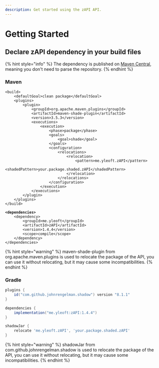 ```yaml
---
description: Get started using the zAPI API.
---
```


# Getting Started

## Declare zAPI dependency in your build files

{% hint style="info" %}
The dependency is published on [Maven Central](https://mvnrepository.com/repos/central), meaning you don't need to parse the repository.
{% endhint %}

### Maven

<pre class="language-xml"><code class="lang-xml">&#x3C;build>
    &#x3C;defaultGoal>clean package&#x3C;/defaultGoal>
    &#x3C;plugins>
        &#x3C;plugin>
            &#x3C;groupId>org.apache.maven.plugins&#x3C;/groupId>
            &#x3C;artifactId>maven-shade-plugin&#x3C;/artifactId>
            &#x3C;version>3.5.3&#x3C;/version>
            &#x3C;executions>
                &#x3C;execution>
                    &#x3C;phase>package&#x3C;/phase>
                    &#x3C;goals>
                        &#x3C;goal>shade&#x3C;/goal>
                    &#x3C;/goals>
                    &#x3C;configuration>
                        &#x3C;relocations>
                            &#x3C;relocation>
                                &#x3C;pattern>me.yleoft.zAPI&#x3C;/pattern>
                                &#x3C;shadedPattern>your.package.shaded.zAPI&#x3C;/shadedPattern>
                            &#x3C;/relocation>
                        &#x3C;/relocations>
                    &#x3C;/configuration>
                &#x3C;/execution>
            &#x3C;/executions>
        &#x3C;/plugin>
    &#x3C;/plugins>
&#x3C;/build>
<strong>
</strong><strong>&#x3C;dependencies>
</strong>    &#x3C;dependency>
        &#x3C;groupId>me.yleoft&#x3C;/groupId>
        &#x3C;artifactId>zAPI&#x3C;/artifactId>
        &#x3C;version>1.4.4&#x3C;/version>
        &#x3C;scope>compile&#x3C;/scope>
    &#x3C;/dependency>
&#x3C;/dependencies>
</code></pre>

{% hint style="warning" %}
maven-shade-plugin from org.apache.maven.plugins is used to relocate the package of the API, you can use it without relocating, but it may cause some incompatibilities.
{% endhint %}

### Gradle

```gradle
plugins {
    id("com.github.johnrengelman.shadow") version "8.1.1"
}

dependencies {
    implementation("me.yleoft:zAPI:1.4.4")
}

shadowJar {
    relocate 'me.yleoft.zAPI', 'your.package.shaded.zAPI'
}
```

{% hint style="warning" %}
shadowJar from com.github.johnrengelman.shadow is used to relocate the package of the API, you can use it without relocating, but it may cause some incompatibilities.
{% endhint %}

